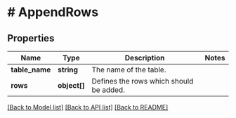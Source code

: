# # AppendRows

## Properties

Name | Type | Description | Notes
------------ | ------------- | ------------- | -------------
**table_name** | **string** | The name of the table. |
**rows** | **object[]** | Defines the rows which should be added. |

[[Back to Model list]](../../README.md#models) [[Back to API list]](../../README.md#endpoints) [[Back to README]](../../README.md)
